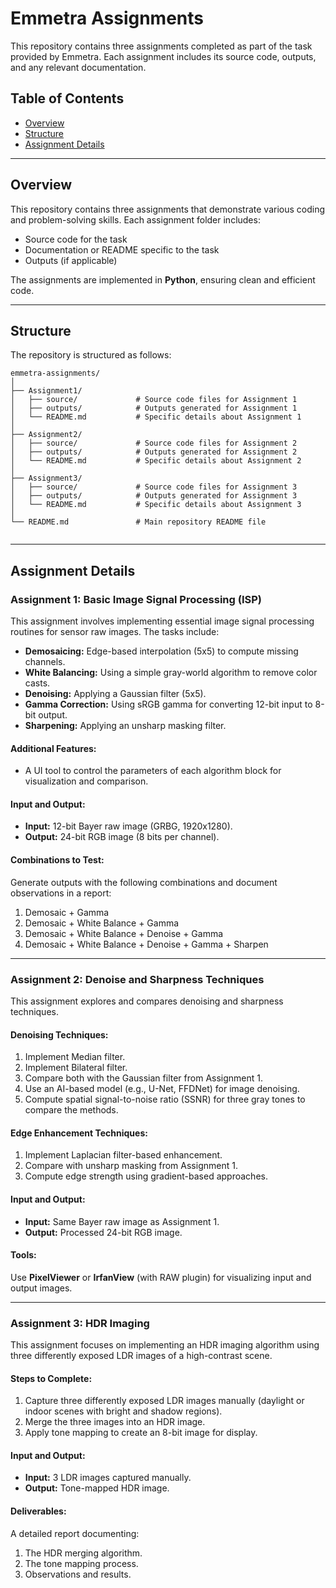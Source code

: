# Emmetra Assignments

This repository contains three assignments completed as part of the task provided by Emmetra. Each assignment includes its source code, outputs, and any relevant documentation.

## Table of Contents

- [Overview](#overview)  
- [Structure](#structure)  
- [Assignment Details](#assignment-details)  


---

## Overview

This repository contains three assignments that demonstrate various coding and problem-solving skills. Each assignment folder includes:

- Source code for the task  
- Documentation or README specific to the task  
- Outputs (if applicable)  

The assignments are implemented in **Python**, ensuring clean and efficient code.

---

## Structure

The repository is structured as follows:

```plaintext
emmetra-assignments/
│
├── Assignment1/
│   ├── source/             # Source code files for Assignment 1
│   ├── outputs/            # Outputs generated for Assignment 1
│   └── README.md           # Specific details about Assignment 1
│
├── Assignment2/
│   ├── source/             # Source code files for Assignment 2
│   ├── outputs/            # Outputs generated for Assignment 2
│   └── README.md           # Specific details about Assignment 2
│
├── Assignment3/
│   ├── source/             # Source code files for Assignment 3
│   ├── outputs/            # Outputs generated for Assignment 3
│   └── README.md           # Specific details about Assignment 3
│
└── README.md               # Main repository README file


``` 
---
  ## Assignment Details

### **Assignment 1: Basic Image Signal Processing (ISP)**  
This assignment involves implementing essential image signal processing routines for sensor raw images. The tasks include:  
- **Demosaicing:** Edge-based interpolation (5x5) to compute missing channels.  
- **White Balancing:** Using a simple gray-world algorithm to remove color casts.  
- **Denoising:** Applying a Gaussian filter (5x5).  
- **Gamma Correction:** Using sRGB gamma for converting 12-bit input to 8-bit output.  
- **Sharpening:** Applying an unsharp masking filter.  

#### Additional Features:  
- A UI tool to control the parameters of each algorithm block for visualization and comparison.  

#### Input and Output:  
- **Input:** 12-bit Bayer raw image (GRBG, 1920x1280).  
- **Output:** 24-bit RGB image (8 bits per channel).  

#### Combinations to Test:  
Generate outputs with the following combinations and document observations in a report:  
1. Demosaic + Gamma  
2. Demosaic + White Balance + Gamma  
3. Demosaic + White Balance + Denoise + Gamma  
4. Demosaic + White Balance + Denoise + Gamma + Sharpen  

---

### **Assignment 2: Denoise and Sharpness Techniques**  
This assignment explores and compares denoising and sharpness techniques.

#### Denoising Techniques:  
1. Implement Median filter.  
2. Implement Bilateral filter.  
3. Compare both with the Gaussian filter from Assignment 1.  
4. Use an AI-based model (e.g., U-Net, FFDNet) for image denoising.  
5. Compute spatial signal-to-noise ratio (SSNR) for three gray tones to compare the methods.  

#### Edge Enhancement Techniques:  
1. Implement Laplacian filter-based enhancement.  
2. Compare with unsharp masking from Assignment 1.  
3. Compute edge strength using gradient-based approaches.  

#### Input and Output:  
- **Input:** Same Bayer raw image as Assignment 1.  
- **Output:** Processed 24-bit RGB image.

#### Tools:  
Use **PixelViewer** or **IrfanView** (with RAW plugin) for visualizing input and output images.

---

### **Assignment 3: HDR Imaging**  
This assignment focuses on implementing an HDR imaging algorithm using three differently exposed LDR images of a high-contrast scene.

#### Steps to Complete:  
1. Capture three differently exposed LDR images manually (daylight or indoor scenes with bright and shadow regions).  
2. Merge the three images into an HDR image.  
3. Apply tone mapping to create an 8-bit image for display.  

#### Input and Output:  
- **Input:** 3 LDR images captured manually.  
- **Output:** Tone-mapped HDR image.

#### Deliverables:  
A detailed report documenting:  
1. The HDR merging algorithm.  
2. The tone mapping process.  
3. Observations and results.


